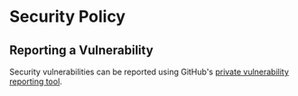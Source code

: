 # Security Policy

## Reporting a Vulnerability

Security vulnerabilities can be reported using
GitHub's [private vulnerability reporting tool](https://github.com/russellhaering/goxmldsig/security/advisories/new).
